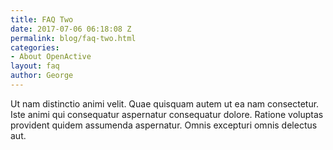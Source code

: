 ```yaml
---
title: FAQ Two
date: 2017-07-06 06:18:08 Z
permalink: blog/faq-two.html
categories:
- About OpenActive
layout: faq
author: George
---
```


Ut nam distinctio animi velit. Quae quisquam autem ut ea nam consectetur. Iste animi qui consequatur aspernatur consequatur dolore. Ratione voluptas provident quidem assumenda aspernatur. Omnis excepturi omnis delectus aut.